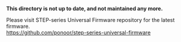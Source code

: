 <strong>This directory is not up to date, and not maintained any more.</strong>

Please visit STEP-series Universal Firmware repository for the latest firmware.<br />
https://github.com/ponoor/step-series-universal-firmware
